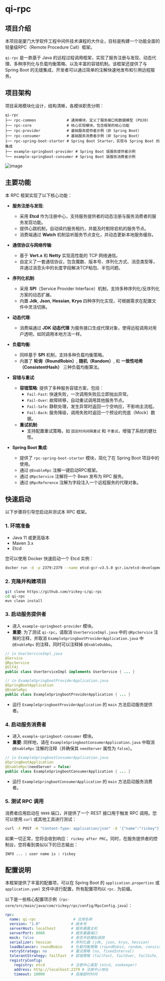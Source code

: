 # qi-rpc

## 项目介绍

本项目是厦门大学软件工程中间件技术课程的大作业，目标是构建一个功能全面的轻量级RPC（Remote Procedure Call）框架。

`qi-rpc` 是一款基于 Java 的远程过程调用框架，实现了服务注册与发现、动态代理、多种序列化与负载均衡策略、以及丰富的容错机制。该框架还提供了与 Spring Boot 的无缝集成，开发者可以通过简单的注解快速地发布和引用远程服务。

## 项目架构

项目采用模块化设计，结构清晰，各模块职责分明：

```
qi-rpc
├── rpc-common              # 通用模块，定义了服务接口和数据模型 (POJO)
├── rpc-core                # 核心实现模块，包含框架的核心功能
├── rpc-provider            # 基础服务提供者示例（非 Spring Boot）
├── rpc-consumer            # 基础服务消费者示例（非 Spring Boot）
├── rpc-spring-boot-starter # Spring Boot Starter，实现与 Spring Boot 的集成
├── example-springboot-provider # Spring Boot 版服务提供者示例
└── example-springboot-consumer # Spring Boot 版服务消费者示例
```
![image](https://github.com/user-attachments/assets/bf8b26a7-51f7-4d4f-af3a-52dcbfd09f3a)


## 主要功能

本 RPC 框架实现了以下核心功能：

* **服务注册与发现**:
    * 采用 **Etcd** 作为注册中心，支持服务提供者的动态注册与服务消费者的服务发现功能。
    * 提供心跳机制，自动续约服务租约，并能及时剔除宕机的服务节点。
    * 消费端通过 **Watch** 机制监听服务节点变化，并动态更新本地服务缓存。

* **通信协议与网络传输**:
    * 基于 **Vert.x** 和 **Netty** 实现高性能的 TCP 网络通信。
    * 自定义了一套通信协议，包含魔数、版本号、序列化方式、消息类型等，并通过消息头中的长度字段解决TCP粘包、半包问题。

* **序列化机制**:
    * 采用 **SPI**（Service Provider Interface）机制，支持多种序列化/反序列化方案的动态扩展。
    * 内置 **Jdk**, **Json**, **Hessian**, **Kryo** 四种序列化实现，可根据需求在配置文件中灵活切换。

* **动态代理**:
    * 消费端通过 **JDK 动态代理** 为服务接口生成代理对象，使得远程调用对用户透明，如同调用本地方法一样。

* **负载均衡**:
    * 同样基于 **SPI** 机制，支持多种负载均衡策略。
    * 内置了 **轮询（RoundRobin）**, **随机（Random）**, 和 **一致性哈希（ConsistentHash）** 三种负载均衡算法。

* **容错与重试**:
    * **容错策略**: 提供了多种服务容错方案，包括：
        * `Fail-Fast`: 快速失败，一次调用失败后立即抛出异常。
        * `Fail-Over`: 故障转移，自动重试调用其他服务节点。
        * `Fail-Safe`: 静默处理，发生异常时返回一个空响应，不影响主流程。
        * `Fail-Back`: 服务降级，调用失败时返回一个预设的兜底（Mock）数据。
    * **重试机制**:
        * 支持配置重试策略，如 `固定时间间隔重试` 和 `不重试`，增强了系统的健壮性。

* **Spring Boot 集成**:
    * 提供了 `rpc-spring-boot-starter` 模块，简化了在 Spring Boot 项目中的使用。
    * 通过 `@EnableRpc` 注解一键启动RPC框架。
    * 通过 `@RpcService` 注解将一个 Bean 发布为 RPC 服务。
    * 通过 `@RpcReference` 注解为字段注入一个远程服务的代理对象。

## 快速启动

以下步骤将引导您启动并测试本 RPC 框架。

### 1. 环境准备

* Java 11 或更高版本
* Maven 3.x
* Etcd

您可以使用 Docker 快速启动一个 Etcd 实例：

```bash
docker run -d -p 2379:2379 --name etcd-gcr-v3.5.0 gcr.io/etcd-development/etcd:v3.5.0 --advertise-client-urls http://0.0.0.0:2379 --listen-client-urls http://0.0.0.0:2379
```

### 2. 克隆并构建项目

```bash
git clone https://github.com/rickey-c/qi-rpc
cd qi-rpc
mvn clean install
```

### 3. 启动服务提供者

* 进入 `example-springboot-provider` 模块。
* **重要**: 为了测试 `qi-rpc`，请取消 `UserServiceImpl.java` 中的 `@RpcService` 注解的注释，并取消 `ExampleSpringbootProviderApplication.java` 中 `@EnableRpc` 的注释，同时可以注释掉 `@EnableDubbo`。

```java
// in UserServiceImpl.java
@Service
@RpcService 
@Slf4j
public class UserServiceImpl implements UserService { ... }

// in ExampleSpringbootProviderApplication.java
@SpringBootApplication
@EnableRpc
public class ExampleSpringbootProviderApplication { ... }
```

* 运行 `ExampleSpringbootProviderApplication` 的 `main` 方法启动服务提供者。

### 4. 启动服务消费者

* 进入 `example-springboot-consumer` 模块。
* **重要**: 同样地，请在 `ExampleSpringbootConsumerApplication.java` 中取消 `@EnableRpc` 注解的注释（并确保其 `needServer` 属性为 `false`）。

```java
// in ExampleSpringbootConsumerApplication.java
@SpringBootApplication
@EnableRpc(needServer = false)
public class ExampleSpringbootConsumerApplication { ... }
```

* 运行 `ExampleSpringbootConsumerApplication` 的 `main` 方法启动服务消费者。

### 5. 测试 RPC 调用

消费者应用启动在 `9999` 端口，并提供了一个 REST 接口用于触发 RPC 调用。您可以使用 `curl` 或其他工具进行测试：

```bash
curl -X POST -H "Content-Type: application/json" -d '{"name":"rickey"}' http://localhost:9999/rpc/qi
```

如果一切正常，您将会收到响应： `rickey after PRC`。同时，在服务提供者的控制台，您将看到类似以下的日志输出：

```
INFO ... : user name is : rickey
```

## 配置说明

本框架提供了丰富的配置项，可以在 Spring Boot 的 `application.properties` 或 `application.yaml` 文件中进行配置，所有配置项均以 `rpc.` 为前缀。

以下是一些核心配置项示例（`rpc-core/src/main/java/com/rickey/rpc/config/RpcConfig.java`）：

```yaml
rpc:
  name: qi-rpc                 # 应用名称
  version: "1.0"              # 版本号
  serverHost: localhost       # 服务暴露主机
  serverPort: 8080            # 服务暴露端口
  mock: false                 # 是否开启模拟调用
  serializer: hessian         # 序列化器 (jdk, json, kryo, hessian)
  loadBalancer: roundRobin    # 负载均衡策略 (roundRobin, random, consistentHash)
  retryStrategy: no           # 重试策略 (no, fixedInterval)
  tolerantStrategy: failFast  # 容错策略 (failFast, failOver, failSafe, failBack)
  registryConfig:
    registry: etcd            # 注册中心类型 (etcd, zookeeper)
    address: http://localhost:2379 # 注册中心地址
    timeout: 10000            # 连接超时时间
```
